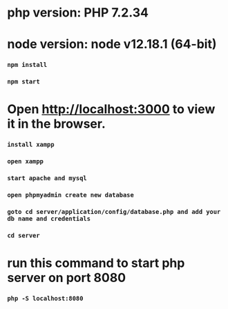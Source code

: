 
# php version: PHP 7.2.34
# node version: node v12.18.1 (64-bit)

### `npm install`
### `npm start`


# Open [http://localhost:3000](http://localhost:3000) to view it in the browser.



### `install xampp`
### `open xampp`
### `start apache and mysql`
### `open phpmyadmin create new database`
### `goto cd server/application/config/database.php and add your db name and credentials`
### `cd server`
# run this command to start php server on port 8080
### `php -S localhost:8080`
